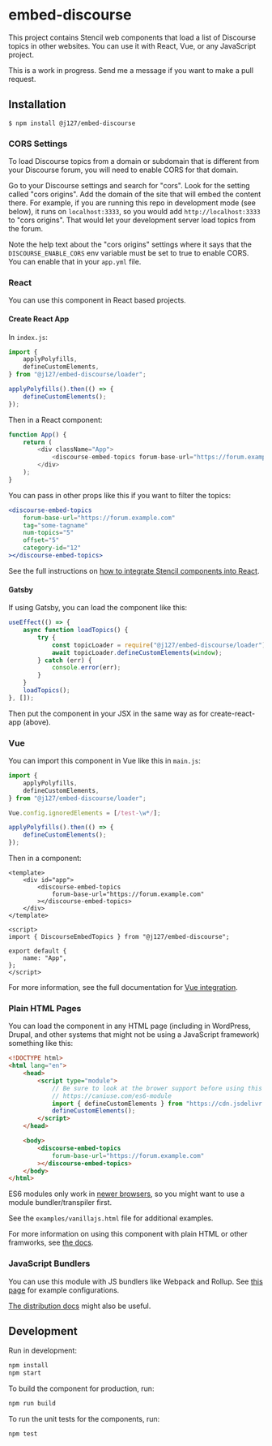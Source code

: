 # embed-discourse

This project contains Stencil web components that load a list of Discourse topics in other websites. You can use it with React, Vue, or any JavaScript project.

This is a work in progress. Send me a message if you want to make a pull request.

## Installation

```
$ npm install @j127/embed-discourse
```

### CORS Settings

To load Discourse topics from a domain or subdomain that is different from your Discourse forum, you will need to enable CORS for that domain.

Go to your Discourse settings and search for "cors". Look for the setting called "cors origins". Add the domain of the site that will embed the content there. For example, if you are running this repo in development mode (see below), it runs on `localhost:3333`, so you would add `http://localhost:3333` to "cors origins". That would let your development server load topics from the forum.

Note the help text about the "cors origins" settings where it says that the `DISCOURSE_ENABLE_CORS` env variable must be set to true to enable CORS. You can enable that in your `app.yml` file.

### React

You can use this component in React based projects.

#### Create React App

In `index.js`:

```javascript
import {
    applyPolyfills,
    defineCustomElements,
} from "@j127/embed-discourse/loader";

applyPolyfills().then(() => {
    defineCustomElements();
});
```

Then in a React component:

```javascript
function App() {
    return (
        <div className="App">
            <discourse-embed-topics forum-base-url="https://forum.example.com"></discourse-embed-topics>
        </div>
    );
}
```

You can pass in other props like this if you want to filter the topics:

```jsx
<discourse-embed-topics
    forum-base-url="https://forum.example.com"
    tag="some-tagname"
    num-topics="5"
    offset="5"
    category-id="12"
></discourse-embed-topics>
```

See the full instructions on [how to integrate Stencil components into React](https://stenciljs.com/docs/react).

#### Gatsby

If using Gatsby, you can load the component like this:

```javascript
useEffect(() => {
    async function loadTopics() {
        try {
            const topicLoader = require("@j127/embed-discourse/loader");
            await topicLoader.defineCustomElements(window);
        } catch (err) {
            console.error(err);
        }
    }
    loadTopics();
}, []);
```

Then put the component in your JSX in the same way as for create-react-app (above).

### Vue

You can import this component in Vue like this in `main.js`:

```javascript
import {
    applyPolyfills,
    defineCustomElements,
} from "@j127/embed-discourse/loader";

Vue.config.ignoredElements = [/test-\w*/];

applyPolyfills().then(() => {
    defineCustomElements();
});
```

Then in a component:

```vue
<template>
    <div id="app">
        <discourse-embed-topics
            forum-base-url="https://forum.example.com"
        ></discourse-embed-topics>
    </div>
</template>

<script>
import { DiscourseEmbedTopics } from "@j127/embed-discourse";

export default {
    name: "App",
};
</script>
```

For more information, see the full documentation for [Vue integration](https://stenciljs.com/docs/vue).

### Plain HTML Pages

You can load the component in any HTML page (including in WordPress, Drupal, and other systems that might not be using a JavaScript framework) something like this:

```html
<!DOCTYPE html>
<html lang="en">
    <head>
        <script type="module">
            // Be sure to look at the brower support before using this technique:
            // https://caniuse.com/es6-module
            import { defineCustomElements } from "https://cdn.jsdelivr.net/npm/@j127/embed-discourse/dist/esm/loader.js";
            defineCustomElements();
        </script>
    </head>

    <body>
        <discourse-embed-topics
            forum-base-url="https://forum.example.com"
        ></discourse-embed-topics>
    </body>
</html>
```

ES6 modules only work in [newer browsers](https://caniuse.com/es6-module), so you might want to use a module bundler/transpiler first.

See the `examples/vanillajs.html` file for additional examples.

For more information on using this component with plain HTML or other framworks, see [the docs](https://stenciljs.com/docs/overview).

### JavaScript Bundlers

You can use this module with JS bundlers like Webpack and Rollup. See [this page](https://stenciljs.com/docs/custom-elements) for example configurations.

[The distribution docs](https://stenciljs.com/docs/distribution) might also be useful.

## Development

Run in development:

```bash
npm install
npm start
```

To build the component for production, run:

```bash
npm run build
```

To run the unit tests for the components, run:

```bash
npm test
```
